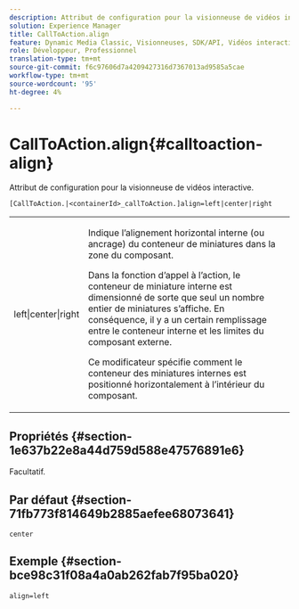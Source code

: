 ```yaml
---
description: Attribut de configuration pour la visionneuse de vidéos interactive.
solution: Experience Manager
title: CallToAction.align
feature: Dynamic Media Classic, Visionneuses, SDK/API, Vidéos interactives
role: Développeur, Professionnel
translation-type: tm+mt
source-git-commit: f6c97606d7a4209427316d7367013ad9585a5cae
workflow-type: tm+mt
source-wordcount: '95'
ht-degree: 4%

---
```



# CallToAction.align{#calltoaction-align}

Attribut de configuration pour la visionneuse de vidéos interactive.

`[CallToAction.|<containerId>_callToAction.]align=left|center|right`

<table id="table_441553CD34C94A58A9D7CBF772DEDDB6"> 
 <tbody> 
  <tr> 
   <td colname="col1"> <p> <span class="codeph"> left|center|right</span> </p> </td> 
   <td colname="col2"> <p> Indique l’alignement horizontal interne (ou ancrage) du conteneur de miniatures dans la zone du composant. </p> <p>Dans la fonction d’appel à l’action, le conteneur de miniature interne est dimensionné de sorte que seul un nombre entier de miniatures s’affiche. En conséquence, il y a un certain remplissage entre le conteneur interne et les limites du composant externe. </p> <p>Ce modificateur spécifie comment le conteneur des miniatures internes est positionné horizontalement à l’intérieur du composant. </p> </td> 
  </tr> 
 </tbody> 
</table>

## Propriétés {#section-1e637b22e8a44d759d588e47576891e6}

Facultatif.

## Par défaut {#section-71fb773f814649b2885aefee68073641}

`center`

## Exemple {#section-bce98c31f08a4a0ab262fab7f95ba020}

```
align=left
```

